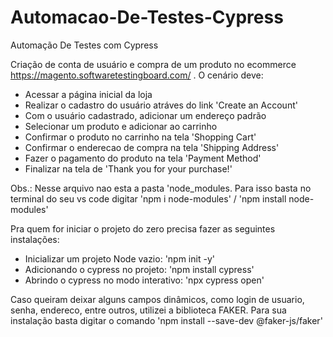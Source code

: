 # Automacao-De-Testes-Cypress
 Automação De Testes com Cypress
 
 Criação de conta de usuário e compra de um produto no ecommerce https://magento.softwaretestingboard.com/ . O cenário deve:

- Acessar a página inicial da loja
- Realizar o cadastro do usuário atráves do link 'Create an Account'
- Com o usuário cadastrado, adicionar um endereço padrão
- Selecionar um produto e adicionar ao carrinho
- Confirmar o produto no carrinho na tela 'Shopping Cart'
- Confirmar o enderecao de compra na tela 'Shipping Address'
- Fazer o pagamento do produto na tela 'Payment Method'
- Finalizar na tela de 'Thank you for your purchase!'

Obs.: Nesse arquivo nao esta a pasta 'node_modules. Para isso basta no terminal do seu vs code digitar 'npm i node-modules' / 'npm install node-modules'

Pra quem for iniciar o projeto do zero precisa fazer as seguintes instalações:

- Inicializar um projeto Node vazio: 'npm init -y'
- Adicionando o cypress no projeto: 'npm install cypress'
- Abrindo o cypress no modo interativo: 'npx cypress open'

Caso queiram deixar alguns campos dinâmicos, como login de usuario, senha, endereco, entre outros, utilizei a biblioteca FAKER. Para sua instalação basta digitar o comando 'npm install --save-dev @faker-js/faker'
